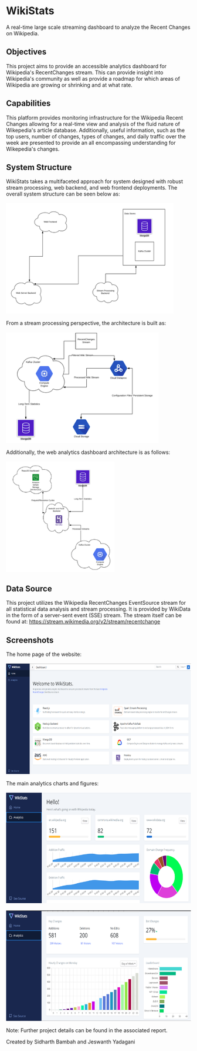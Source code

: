 # WikiStats
A real-time large scale streaming dashboard to analyze the Recent Changes on Wikipedia.

## Objectives

This project aims to provide an accessible analytics dashboard for Wikipedia's RecentChanges
stream. This can provide insight into Wikipedia's community as well as provide a roadmap
for which areas of Wikipedia are growing or shrinking and at what rate.

## Capabilities

This platform provides monitoring infrastructure for the Wikipedia Recent Changes allowing for
a real-time view and analysis of the fluid nature of Wikepedia's article database.
Additionally, useful information, such as the top users, number of changes, types of changes,
and daily traffic over the week are presented to provide an all encompassing understanding
for Wikepedia's changes.

## System Structure

WikiStats takes a multifaceted approach for system designed with robust stream processing,
web backend, and web frontend deployments.
The overall system structure can be seen below as:
<br><br>
<img height="300" src="https://github.com/SidBambah/WikiStats/blob/master/images/architecture/system_architecture.PNG?raw=true"></img>

From a stream processing perspective, the architecture is built as:
<br><br>
<img height="300" src="https://github.com/SidBambah/WikiStats/blob/master/images/architecture/stream_architecture.PNG?raw=true"></img>

Additionally, the web analytics dashboard architecture is as follows:
<br><br>
<img height="300" src="https://github.com/SidBambah/WikiStats/blob/master/images/architecture/web_architecture.PNG?raw=true"></img>

## Data Source

This project utilizes the Wikipedia RecentChanges EventSource stream for all statistical
data analysis and stream processing. It is provided by WikiData in the form of a server-sent
event (SSE) stream.
The stream itself can be found at: https://stream.wikimedia.org/v2/stream/recentchange

## Screenshots

The home page of the website:
<br><br>
<img height="300" src="https://github.com/SidBambah/WikiStats/blob/master/images/screenshots/homepage.PNG?raw=true"></img>

The main analytics charts and figures:
<br><br>
<img height="300" src="https://github.com/SidBambah/WikiStats/blob/master/images/screenshots/dashboard_1.PNG?raw=true"></img>
<br><br>
<img height="300" src="https://github.com/SidBambah/WikiStats/blob/master/images/screenshots/dashboard_2.PNG?raw=true"></img>

Note: Further project details can be found in the associated report.

Created by Sidharth Bambah and Jeswanth Yadagani
